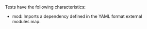 Tests have the following characteristics:

- mod: Imports a dependency defined in the YAML format external modules map.
